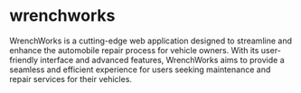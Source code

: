 # wrenchworks
WrenchWorks is a cutting-edge web application designed to streamline and enhance the automobile repair process for vehicle owners. With its user-friendly interface and advanced features, WrenchWorks aims to provide a seamless and efficient experience for users seeking maintenance and repair services for their vehicles.
